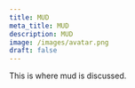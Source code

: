 ```yaml
---
title: MUD
meta_title: MUD
description: MUD
image: /images/avatar.png
draft: false
---
```


This is where mud is discussed.
